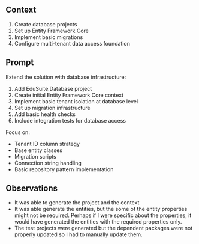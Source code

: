 ## Context
1. Create database projects
2. Set up Entity Framework Core
3. Implement basic migrations
4. Configure multi-tenant data access foundation
## Prompt
Extend the solution with database infrastructure:

1. Add EduSuite.Database project
2. Create initial Entity Framework Core context
3. Implement basic tenant isolation at database level
4. Set up migration infrastructure
5. Add basic health checks
6. Include integration tests for database access

Focus on:
- Tenant ID column strategy
- Base entity classes
- Migration scripts
- Connection string handling
- Basic repository pattern implementation

## Observations
- It was able to generate the project and the context
- It was able generate the entities, but the some of the entity properties might not be required. Perhaps if I were specific about the properties, it would have generated the entities with the required properties only.
- The test projects were generated but the dependent packages were not properly updated so I had to manually update them.

